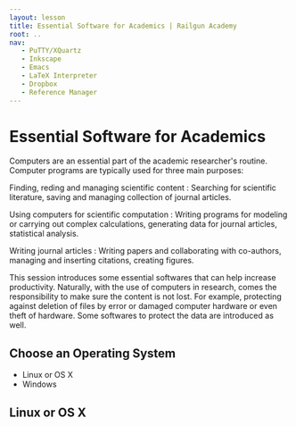 ```yaml
---
layout: lesson
title: Essential Software for Academics | Railgun Academy
root: ..
nav:
   - PuTTY/XQuartz
   - Inkscape
   - Emacs
   - LaTeX Interpreter
   - Dropbox
   - Reference Manager
---
```


# Essential Software for Academics

Computers are an essential part of the academic researcher's routine. Computer programs are typically used for three main purposes:

Finding, reding and managing scientific content
   :  Searching for scientific literature, saving and managing collection of journal articles.

Using computers for scientific computation
   :  Writing programs for modeling or carrying out complex calculations, generating data for journal articles, statistical analysis.

Writing journal articles
   :  Writing papers and collaborating with co-authors, managing and inserting citations, creating figures.


This session introduces some essential softwares that can help increase productivity. Naturally, with the use of computers in research, comes the responsibility to make sure the content is not lost. For example, protecting against deletion of files by error or damaged computer hardware or even theft of hardware. Some softwares to protect the data are introduced as well.

## Choose an Operating System

* Linux or OS X
* Windows

## Linux or OS X

